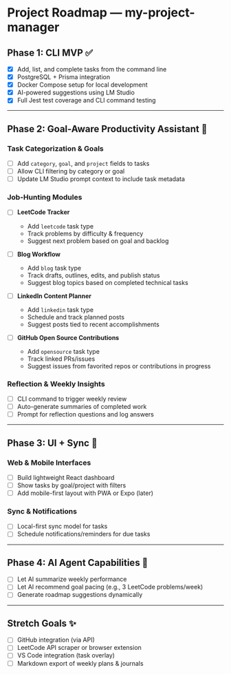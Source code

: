 # Project Roadmap — my-project-manager

## Phase 1: CLI MVP ✅

- [x] Add, list, and complete tasks from the command line
- [x] PostgreSQL + Prisma integration
- [x] Docker Compose setup for local development
- [x] AI-powered suggestions using LM Studio
- [x] Full Jest test coverage and CLI command testing

---

## Phase 2: Goal-Aware Productivity Assistant 🚧

### Task Categorization & Goals

- [ ] Add `category`, `goal`, and `project` fields to tasks
- [ ] Allow CLI filtering by category or goal
- [ ] Update LM Studio prompt context to include task metadata

### Job-Hunting Modules

- [ ] **LeetCode Tracker**

  - Add `leetcode` task type
  - Track problems by difficulty & frequency
  - Suggest next problem based on goal and backlog

- [ ] **Blog Workflow**

  - Add `blog` task type
  - Track drafts, outlines, edits, and publish status
  - Suggest blog topics based on completed technical tasks

- [ ] **LinkedIn Content Planner**

  - Add `linkedin` task type
  - Schedule and track planned posts
  - Suggest posts tied to recent accomplishments

- [ ] **GitHub Open Source Contributions**
  - Add `opensource` task type
  - Track linked PRs/issues
  - Suggest issues from favorited repos or contributions in progress

### Reflection & Weekly Insights

- [ ] CLI command to trigger weekly review
- [ ] Auto-generate summaries of completed work
- [ ] Prompt for reflection questions and log answers

---

## Phase 3: UI + Sync 🔮

### Web & Mobile Interfaces

- [ ] Build lightweight React dashboard
- [ ] Show tasks by goal/project with filters
- [ ] Add mobile-first layout with PWA or Expo (later)

### Sync & Notifications

- [ ] Local-first sync model for tasks
- [ ] Schedule notifications/reminders for due tasks

---

## Phase 4: AI Agent Capabilities 🧠

- [ ] Let AI summarize weekly performance
- [ ] Let AI recommend goal pacing (e.g., 3 LeetCode problems/week)
- [ ] Generate roadmap suggestions dynamically

---

## Stretch Goals ✨

- [ ] GitHub integration (via API)
- [ ] LeetCode API scraper or browser extension
- [ ] VS Code integration (task overlay)
- [ ] Markdown export of weekly plans & journals
